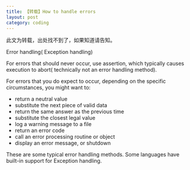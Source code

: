 ```yaml
---
title: 【转载】How to handle errors
layout: post
category: coding
---
```


此文为转载，出处找不到了，如果知道请告知。

Error handling( Exception handling)

For errors that should never occur, use assertion, which typically causes execution to abort( technically not an error handling method).

For errors that you do expect to occur, depending on the specific circumstances, you might want to:

* return a neutral value
* substitute the next piece of valid data
* return the same answer as the previous time
* substitute the closest legal value
* log a warning message to a file﻿
* return an error code
* call an error processing routine or object
* display an error message, or shutdown

These are some typical error handling methods. Some languages have built-in support for Exception handling.
